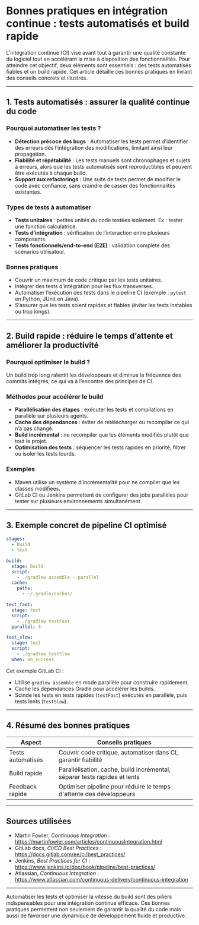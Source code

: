 # Bonnes pratiques en intégration continue : tests automatisés et build rapide

L’intégration continue (CI) vise avant tout à garantir une qualité constante du logiciel tout en accélérant la mise à disposition des fonctionnalités. Pour atteindre cet objectif, deux éléments sont essentiels : des tests automatisés fiables et un build rapide. Cet article détaille ces bonnes pratiques en livrant des conseils concrets et illustrés.

---

## 1. Tests automatisés : assurer la qualité continue du code

### Pourquoi automatiser les tests ?

- **Détection précoce des bugs** : Automatiser les tests permet d’identifier des erreurs dès l’intégration des modifications, limitant ainsi leur propagation.  
- **Fiabilité et répétabilité** : Les tests manuels sont chronophages et sujets à erreurs, alors que les tests automatisés sont reproductibles et peuvent être exécutés à chaque build.  
- **Support aux refactorings** : Une suite de tests permet de modifier le code avec confiance, sans craindre de casser des fonctionnalités existantes.

### Types de tests à automatiser

- **Tests unitaires** : petites unités du code testées isolément. Ex : tester une fonction calculatrice.  
- **Tests d’intégration** : vérification de l’interaction entre plusieurs composants.  
- **Tests fonctionnels/end-to-end (E2E)** : validation complète des scénarios utilisateur.

### Bonnes pratiques

- Couvrir un maximum de code critique par les tests unitaires.  
- Intégrer des tests d’intégration pour les flux transverses.  
- Automatiser l’exécution des tests dans le pipeline CI (exemple : `pytest` en Python, JUnit en Java).  
- S’assurer que les tests soient rapides et fiables (éviter les tests instables ou trop longs).

---

## 2. Build rapide : réduire le temps d’attente et améliorer la productivité

### Pourquoi optimiser le build ?

Un build trop long ralentit les développeurs et diminue la fréquence des commits intégrés, ce qui va à l’encontre des principes de CI.

### Méthodes pour accélérer le build

- **Parallélisation des étapes** : exécuter les tests et compilations en parallèle sur plusieurs agents.  
- **Cache des dépendances** : éviter de retélécharger ou recompilar ce qui n’a pas changé.  
- **Build incrémental** : ne recompiler que les éléments modifiés plutôt que tout le projet.  
- **Optimisation des tests** : séquencer les tests rapides en priorité, filtrer ou isoler les tests lourds.

### Exemples

- Maven utilise un système d’incrémentalité pour ne compiler que les classes modifiées.  
- GitLab CI ou Jenkins permettent de configurer des jobs parallèles pour tester sur plusieurs environnements simultanément.  

---

## 3. Exemple concret de pipeline CI optimisé

```yaml
stages:
  - build
  - test

build:
  stage: build
  script:
    - ./gradlew assemble --parallel
  cache:
    paths:
      - ~/.gradle/caches/

test_fast:
  stage: test
  script:
    - ./gradlew testFast
  parallel: 3

test_slow:
  stage: test
  script:
    - ./gradlew testSlow
  when: on_success
```

Cet exemple GitLab CI :

- Utilise `gradlew assemble` en mode parallèle pour construire rapidement.  
- Cache les dépendances Gradle pour accélérer les builds.  
- Scinde les tests en tests rapides (`testFast`) exécutés en parallèle, puis tests lents (`testSlow`).

---

## 4. Résumé des bonnes pratiques

| Aspect            | Conseils pratiques                     |
|-------------------|---------------------------------------|
| Tests automatisés  | Couvrir code critique, automatiser dans CI, garantir fiabilité |
| Build rapide      | Parallélisation, cache, build incrémental, séparer tests rapides et lents |
| Feedback rapide   | Optimiser pipeline pour réduire le temps d'attente des développeurs |

---

## Sources utilisées

- Martin Fowler, *Continuous Integration* : https://martinfowler.com/articles/continuousIntegration.html  
- GitLab docs, *CI/CD Best Practices* : https://docs.gitlab.com/ee/ci/best_practices/  
- Jenkins, *Best Practices for CI* : https://www.jenkins.io/doc/book/pipeline/best-practices/  
- Atlassian, *Continuous Integration* : https://www.atlassian.com/continuous-delivery/continuous-integration  

---

Automatiser les tests et optimiser la vitesse du build sont des piliers indispensables pour une intégration continue efficace. Ces bonnes pratiques permettent non seulement de garantir la qualité du code mais aussi de favoriser une dynamique de développement fluide et productive.